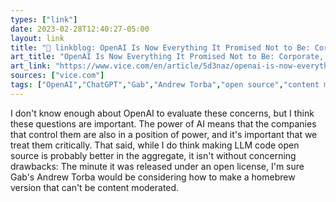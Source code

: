 ```yaml
---
types: ["link"]
date: 2023-02-28T12:40:27-05:00
layout: link
title: "🔗 linkblog: OpenAI Is Now Everything It Promised Not to Be: Corporate, Closed-Source, and For-Profit'"
art_title: "OpenAI Is Now Everything It Promised Not to Be: Corporate, Closed-Source, and For-Profit"
art_link: "https://www.vice.com/en/article/5d3naz/openai-is-now-everything-it-promised-not-to-be-corporate-closed-source-and-for-profit"
sources: ["vice.com"]
tags: ["OpenAI","ChatGPT","Gab","Andrew Torba","open source","content moderation"]
---
```

I don't know enough about OpenAI to evaluate these concerns, but I think these questions are important. The power of AI means that the companies that control them are also in a position of power, and it's important that we treat them critically. That said, while I do think making LLM code open source is probably better in the aggregate, it isn't without concerning drawbacks: The minute it was released under an open license, I'm sure Gab's Andrew Torba would be considering how to make a homebrew version that can't be content moderated.  
 
